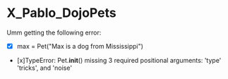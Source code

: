 # X_Pablo_DojoPets

Umm getting the following error: 

- [x] max = Pet("Max is a  dog from Mississippi")

- [x]TypeError: Pet.__init__() missing 3 required positional    arguments: 'type' 'tricks', and 'noise'